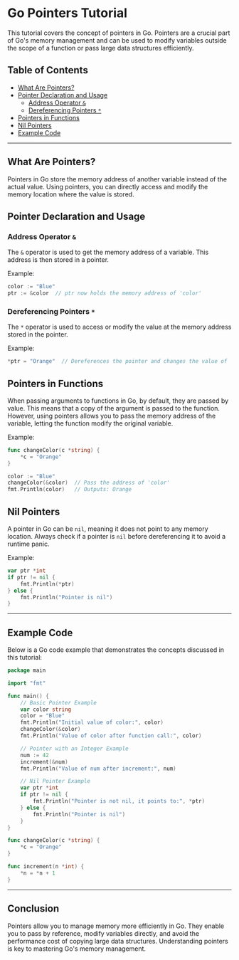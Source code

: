 
# Go Pointers Tutorial

This tutorial covers the concept of pointers in Go. Pointers are a crucial part of Go's memory management and can be used to modify variables outside the scope of a function or pass large data structures efficiently.

## Table of Contents

- [What Are Pointers?](#what-are-pointers)
- [Pointer Declaration and Usage](#pointer-declaration-and-usage)
  - [Address Operator `&`](#address-operator-)
  - [Dereferencing Pointers `*`](#dereferencing-pointers-)
- [Pointers in Functions](#pointers-in-functions)
- [Nil Pointers](#nil-pointers)
- [Example Code](#example-code)

---

## What Are Pointers?

Pointers in Go store the memory address of another variable instead of the actual value. Using pointers, you can directly access and modify the memory location where the value is stored.

## Pointer Declaration and Usage

### Address Operator `&`

The `&` operator is used to get the memory address of a variable. This address is then stored in a pointer.

Example:
```go
color := "Blue"
ptr := &color  // ptr now holds the memory address of 'color'
```

### Dereferencing Pointers `*`

The `*` operator is used to access or modify the value at the memory address stored in the pointer.

Example:
```go
*ptr = "Orange"  // Dereferences the pointer and changes the value of 'color'
```

## Pointers in Functions

When passing arguments to functions in Go, by default, they are passed by value. This means that a copy of the argument is passed to the function. However, using pointers allows you to pass the memory address of the variable, letting the function modify the original variable.

Example:
```go
func changeColor(c *string) {
    *c = "Orange"
}

color := "Blue"
changeColor(&color)  // Pass the address of 'color'
fmt.Println(color)   // Outputs: Orange
```

## Nil Pointers

A pointer in Go can be `nil`, meaning it does not point to any memory location. Always check if a pointer is `nil` before dereferencing it to avoid a runtime panic.

Example:
```go
var ptr *int
if ptr != nil {
    fmt.Println(*ptr)
} else {
    fmt.Println("Pointer is nil")
}
```

---

## Example Code

Below is a Go code example that demonstrates the concepts discussed in this tutorial:

```go
package main

import "fmt"

func main() {
    // Basic Pointer Example
    var color string
    color = "Blue"
    fmt.Println("Initial value of color:", color)
    changeColor(&color)
    fmt.Println("Value of color after function call:", color)

    // Pointer with an Integer Example
    num := 42
    increment(&num)
    fmt.Println("Value of num after increment:", num)

    // Nil Pointer Example
    var ptr *int
    if ptr != nil {
        fmt.Println("Pointer is not nil, it points to:", *ptr)
    } else {
        fmt.Println("Pointer is nil")
    }
}

func changeColor(c *string) {
    *c = "Orange"
}

func increment(n *int) {
    *n = *n + 1
}
```

---

## Conclusion

Pointers allow you to manage memory more efficiently in Go. They enable you to pass by reference, modify variables directly, and avoid the performance cost of copying large data structures. Understanding pointers is key to mastering Go's memory management.


